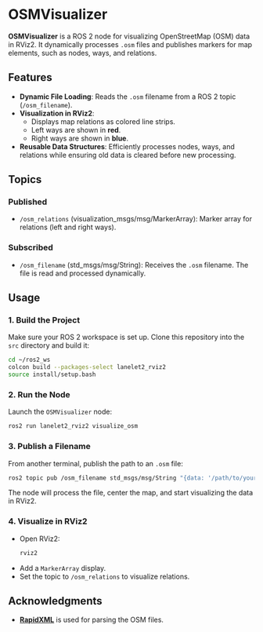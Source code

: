 # OSMVisualizer

**OSMVisualizer** is a ROS 2 node for visualizing OpenStreetMap (OSM) data in RViz2. It dynamically processes `.osm` files and publishes markers for map elements, such as nodes, ways, and relations.

## Features
- **Dynamic File Loading**: Reads the `.osm` filename from a ROS 2 topic (`/osm_filename`).
- **Visualization in RViz2**:
  - Displays map relations as colored line strips.
  - Left ways are shown in **red**.
  - Right ways are shown in **blue**.
- **Reusable Data Structures**: Efficiently processes nodes, ways, and relations while ensuring old data is cleared before new processing.

## Topics

### Published
- `/osm_relations` (visualization_msgs/msg/MarkerArray):
  Marker array for relations (left and right ways).

### Subscribed
- `/osm_filename` (std_msgs/msg/String):
  Receives the `.osm` filename. The file is read and processed dynamically.

## Usage

### 1. Build the Project
Make sure your ROS 2 workspace is set up. Clone this repository into the `src` directory and build it:

```bash
cd ~/ros2_ws
colcon build --packages-select lanelet2_rviz2
source install/setup.bash
```

### 2. Run the Node
Launch the `OSMVisualizer` node:

```bash
ros2 run lanelet2_rviz2 visualize_osm 
```

### 3. Publish a Filename
From another terminal, publish the path to an `.osm` file:

```bash
ros2 topic pub /osm_filename std_msgs/msg/String "{data: '/path/to/your/osm/file.osm'}"
```

The node will process the file, center the map, and start visualizing the data in RViz2.

### 4. Visualize in RViz2
- Open RViz2:
  ```bash
  rviz2
  ```
- Add a `MarkerArray` display.
- Set the topic to `/osm_relations` to visualize relations.

## Acknowledgments
- **[RapidXML](https://rapidxml.sourceforge.net/)** is used for parsing the OSM files. 
